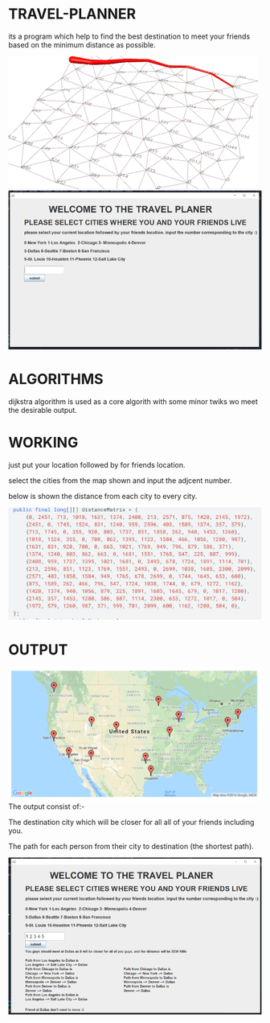 # TRAVEL-PLANNER

its a program which help to find the best destination to meet your friends based on the minimum distance as possible.

![](IMAGES/gifff.gif)
![](IMAGES/Capture.png)


# ALGORITHMS
dijkstra algorithm is used as a core algorith with some minor twiks wo meet the desirable output.

# WORKING
just put your location followed by for friends location.

select the cities from the map shown and input the adjcent number.

below is shown the distance from each city to every city.

![](IMAGES/Capture_4.PNG)

# OUTPUT
![](IMAGES/Capture_3.PNG)
The output consist of:-

The destination city which will be closer for all all of your friends including you.

The path for each person from their city to destination (the shortest path).


![](IMAGES/Capture_2.png)
